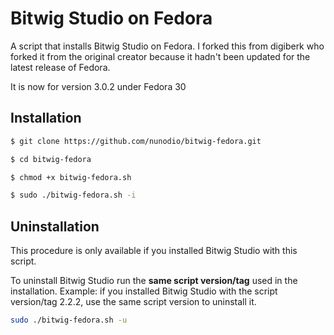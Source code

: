 # Bitwig Studio on Fedora

A script that installs Bitwig Studio on Fedora.
I forked this from digiberk who forked it from the original creator because it hadn't been updated for the latest release of Fedora.

It is now for version 3.0.2 under Fedora 30

## Installation

```bash
$ git clone https://github.com/nunodio/bitwig-fedora.git

$ cd bitwig-fedora

$ chmod +x bitwig-fedora.sh

$ sudo ./bitwig-fedora.sh -i
```

## Uninstallation

This procedure is only available if you installed Bitwig Studio with this script.

To uninstall Bitwig Studio run the **same script version/tag** used in the installation.
Example: if you installed Bitwig Studio with the script version/tag 2.2.2, use the same script version to uninstall it.

```bash
sudo ./bitwig-fedora.sh -u
```
